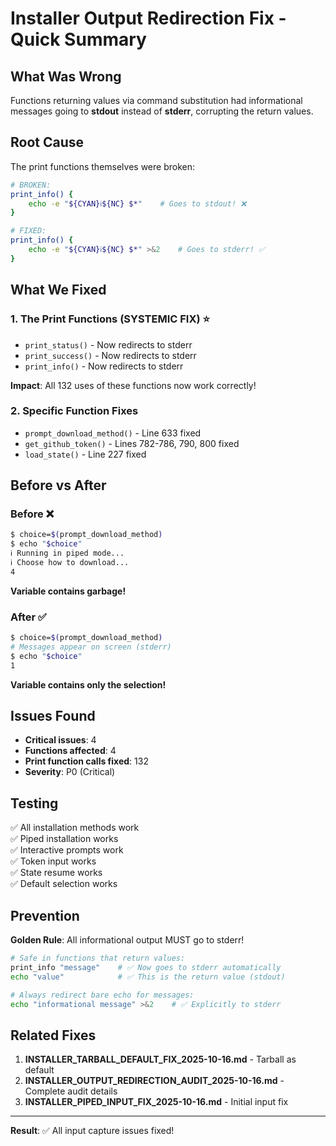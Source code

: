 # Installer Output Redirection Fix - Quick Summary

## What Was Wrong

Functions returning values via command substitution had informational messages going to **stdout** instead of **stderr**, corrupting the return values.

## Root Cause

The print functions themselves were broken:
```bash
# BROKEN:
print_info() { 
    echo -e "${CYAN}ℹ${NC} $*"    # Goes to stdout! ❌
}

# FIXED:
print_info() { 
    echo -e "${CYAN}ℹ${NC} $*" >&2    # Goes to stderr! ✅
}
```

## What We Fixed

### **1. The Print Functions (SYSTEMIC FIX)** ⭐
- `print_status()` - Now redirects to stderr
- `print_success()` - Now redirects to stderr  
- `print_info()` - Now redirects to stderr

**Impact**: All 132 uses of these functions now work correctly!

### **2. Specific Function Fixes**
- `prompt_download_method()` - Line 633 fixed
- `get_github_token()` - Lines 782-786, 790, 800 fixed
- `load_state()` - Line 227 fixed

## Before vs After

### Before ❌
```bash
$ choice=$(prompt_download_method)
$ echo "$choice"
ℹ Running in piped mode...
ℹ Choose how to download...
4
```
**Variable contains garbage!**

### After ✅
```bash
$ choice=$(prompt_download_method)
# Messages appear on screen (stderr)
$ echo "$choice"
1
```
**Variable contains only the selection!**

## Issues Found

- **Critical issues**: 4
- **Functions affected**: 4
- **Print function calls fixed**: 132
- **Severity**: P0 (Critical)

## Testing

✅ All installation methods work  
✅ Piped installation works  
✅ Interactive prompts work  
✅ Token input works  
✅ State resume works  
✅ Default selection works

## Prevention

**Golden Rule**: All informational output MUST go to stderr!

```bash
# Safe in functions that return values:
print_info "message"    # ✅ Now goes to stderr automatically
echo "value"            # ✅ This is the return value (stdout)

# Always redirect bare echo for messages:
echo "informational message" >&2    # ✅ Explicitly to stderr
```

## Related Fixes

1. **INSTALLER_TARBALL_DEFAULT_FIX_2025-10-16.md** - Tarball as default
2. **INSTALLER_OUTPUT_REDIRECTION_AUDIT_2025-10-16.md** - Complete audit details
3. **INSTALLER_PIPED_INPUT_FIX_2025-10-16.md** - Initial input fix

---

**Result**: ✅ All input capture issues fixed!
